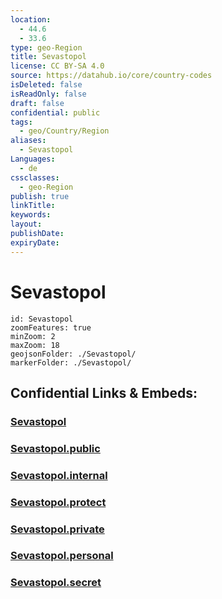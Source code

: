```yaml
---
location:
  - 44.6
  - 33.6
type: geo-Region
title: Sevastopol
license: CC BY-SA 4.0
source: https://datahub.io/core/country-codes
isDeleted: false
isReadOnly: false
draft: false
confidential: public
tags:
  - geo/Country/Region
aliases:
  - Sevastopol
Languages:
  - de
cssclasses:
  - geo-Region
publish: true
linkTitle:
keywords:
layout:
publishDate:
expiryDate:
---
```


# Sevastopol

```leaflet
id: Sevastopol
zoomFeatures: true 
minZoom: 2 
maxZoom: 18
geojsonFolder: ./Sevastopol/
markerFolder: ./Sevastopol/
```


## Confidential Links & Embeds: 

### [Sevastopol](/_Standards/Earth/Continent/Europe/Europe~East/Ukraine/Regions~Ukraine/Sevastopol.md) 

### [Sevastopol.public](/_public/Earth/Continent/Europe/Europe~East/Ukraine/Regions~Ukraine/Sevastopol.public.md) 

### [Sevastopol.internal](/_internal/Earth/Continent/Europe/Europe~East/Ukraine/Regions~Ukraine/Sevastopol.internal.md) 

### [Sevastopol.protect](/_protect/Earth/Continent/Europe/Europe~East/Ukraine/Regions~Ukraine/Sevastopol.protect.md) 

### [Sevastopol.private](/_private/Earth/Continent/Europe/Europe~East/Ukraine/Regions~Ukraine/Sevastopol.private.md) 

### [Sevastopol.personal](/_personal/Earth/Continent/Europe/Europe~East/Ukraine/Regions~Ukraine/Sevastopol.personal.md) 

### [Sevastopol.secret](/_secret/Earth/Continent/Europe/Europe~East/Ukraine/Regions~Ukraine/Sevastopol.secret.md)


